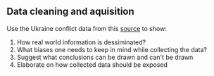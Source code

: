 ## Data cleaning and aquisition

Use the Ukraine conflict data from this [source](https://www.oryxspioenkop.com/2022/02/attack-on-europe-documenting-equipment.html?m=1) to show:
1. How real world information is dessiminated?
2. What biases one needs to keep in mind while collecting the data?
3. Suggest what conclusions can be drawn and can't be drawn
4. Elaborate on how collected data should be exposed